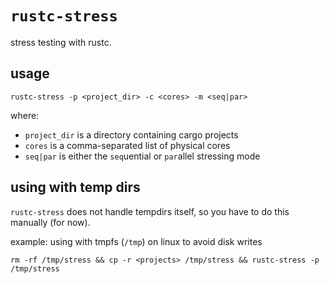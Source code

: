 # `rustc-stress`

stress testing with rustc.

## usage

```
rustc-stress -p <project_dir> -c <cores> -m <seq|par>
```

where:

- `project_dir` is a directory containing cargo projects
- `cores` is a comma-separated list of physical cores
- `seq|par` is either the `seq`uential or `par`allel stressing mode

## using with temp dirs

`rustc-stress` does not handle tempdirs itself, so you have to do this manually
(for now).

example: using with tmpfs (`/tmp`) on linux to avoid disk writes

```
rm -rf /tmp/stress && cp -r <projects> /tmp/stress && rustc-stress -p /tmp/stress
```
